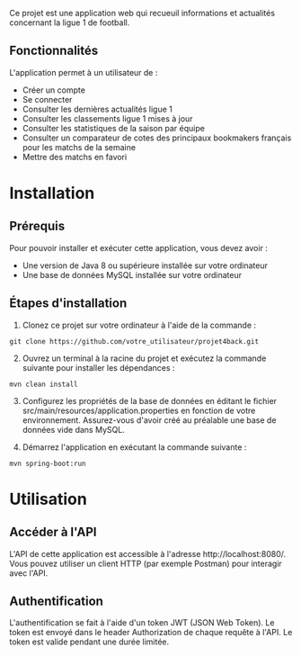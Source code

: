 Ce projet est une application web qui recueuil informations et actualités concernant la ligue 1 de football.

## Fonctionnalités

L'application permet à un utilisateur de :

- Créer un compte
- Se connecter
- Consulter les dernières actualités ligue 1
- Consulter les classements ligue 1 mises à jour
- Consulter les statistiques de la saison par équipe
- Consulter un comparateur de cotes des principaux bookmakers français pour les matchs de la semaine
- Mettre des matchs en favori

# Installation

## Prérequis

Pour pouvoir installer et exécuter cette application, vous devez avoir :

- Une version de Java 8 ou supérieure installée sur votre ordinateur
- Une base de données MySQL installée sur votre ordinateur

## Étapes d'installation

1. Clonez ce projet sur votre ordinateur à l'aide de la commande :

`git clone https://github.com/votre_utilisateur/projet4back.git`

2. Ouvrez un terminal à la racine du projet et exécutez la commande suivante pour installer les dépendances :

`mvn clean install`

3. Configurez les propriétés de la base de données en éditant le fichier src/main/resources/application.properties en fonction de votre environnement. Assurez-vous d'avoir créé au préalable une base de données vide dans MySQL.

4. Démarrez l'application en exécutant la commande suivante :

`mvn spring-boot:run`

# Utilisation
## Accéder à l'API

L'API de cette application est accessible à l'adresse http://localhost:8080/. Vous pouvez utiliser un client HTTP (par exemple Postman) pour interagir avec l'API.

## Authentification

L'authentification se fait à l'aide d'un token JWT (JSON Web Token). Le token est envoyé dans le header Authorization de chaque requête à l'API. Le token est valide pendant une durée limitée.
